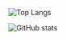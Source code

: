 ![Top Langs](https://github-readme-stats.vercel.app/api/top-langs/?username=Courtshipfy&layout=compact&theme=radical&locale=cn)

![GitHub stats](https://github-readme-stats.vercel.app/api?username=Courtshipfy&theme=radical&locale=cn)


